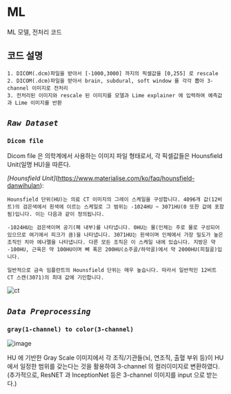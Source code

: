 # ML
ML 모델, 전처리 코드

## 코드 설명
    1. DICOM(.dcm)파일을 받아서 [-1000,3000] 까지의 픽셀값을 [0,255] 로 rescale
    2. DICOM(.dcm)파일을 받아서 brain, subdural, soft window 를 각각 뽑아 3-channel 이미지로 전처리
    3. 전처리된 이미지와 rescale 된 이미지를 모델과 Lime explainer 에 입력하여 예측값과 Lime 이미지를 반환

## *```Raw Dataset```*
### ```Dicom file```

Dicom file 은 의학계에서 사용하는 이미지 파일 형태로서, 각 픽셀값들은 Hounsfield Unit(일명 HU)을 따른다.

*[Hounsfield Unit]*(https://www.materialise.com/ko/faq/hounsfield-danwihulan):
```
Hounsfield 단위(HU)는 의료 CT 이미지의 그레이 스케일을 구성합니다. 4096개 값(12비트)의 검은색에서 흰색에 이르는 스케일로 그 범위는 -1024HU ~ 3071HU(0 또한 값에 포함됨)입니다. 이는 다음과 같이 정의됩니다.

-1024HU는 검은색이며 공기(폐 내부)를 나타냅니다. 0HU는 물(인체는 주로 물로 구성되어 있으므로 여기에서 피크가 큼)을 나타냅니다. 3071HU는 흰색이며 인체에서 가장 밀도가 높은 조직인 치아 에나멜을 나타냅니다. 다른 모든 조직은 이 스케일 내에 있습니다. 지방은 약 -100HU, 근육은 약 100HU이며 뼈 폭은 200HU(소주골/하악골)에서 약 2000HU(피질골)입니다.

일반적으로 금속 임플란트의 Hounsfield 단위는 매우 높습니다. 따라서 일반적인 12비트 CT 스캔(3071)의 최대 값에 기인합니다.
```
![ct](https://user-images.githubusercontent.com/53938323/179692161-43f0c064-423b-4bc7-ae50-13530074d16a.gif)


## *```Data Preprocessing```*
### ```gray(1-channel) to color(3-channel)```


![image](https://user-images.githubusercontent.com/53938323/179885090-90a08fde-4674-47c3-9ad1-19ba859c06c9.png)

HU 에 기반한 Gray Scale 이미지에서 각 조직/기관들(뇌, 연조직, 출혈 부위 등)이 HU 에서 일정한 범위를 갖는다는 것을 활용하여
3-channel 의 컬러이미지로 변환하였다. (추가적으로, ResNET 과 InceptionNet 등은 3-channel 이미지를 input 으로 받는다.)

